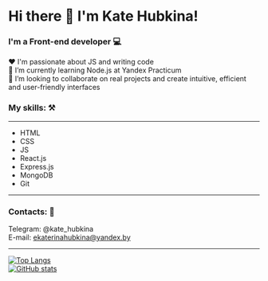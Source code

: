 # Hi there 👋 I'm Kate Hubkina! 
### I'm a Front-end developer 💻

❤️ I'm passionate about JS and writing code  
🌱 I’m currently learning Node.js at Yandex Practicum  
💞️ I’m looking to collaborate on real projects and create intuitive, efficient and user-friendly interfaces  

###  My skills: ⚒️
***
* HTML
* CSS
* JS
* React.js
* Express.js
* MongoDB
* Git
***


###  Contacts: 👀
Telegram: @kate_hubkina  
E-mail: ekaterinahubkina@yandex.by
***

[![Top Langs](https://github-readme-stats.vercel.app/api/top-langs/?username=ekaterinahubkina&layout=compact)](https://github.com/anuraghazra/github-readme-stats)  
[![GitHub stats](https://github-readme-stats.vercel.app/api?username=ekaterinahubkina)](https://github.com/anuraghazra/github-readme-stats)

<!---
ekaterinahubkina/ekaterinahubkina is a ✨ special ✨ repository because its `README.md` (this file) appears on your GitHub profile.
You can click the Preview link to take a look at your changes.
--->
